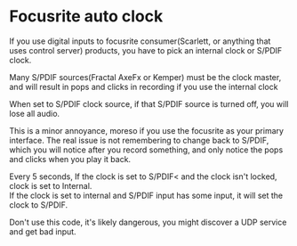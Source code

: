# Focusrite auto clock

If you use digital inputs to focusrite consumer(Scarlett, or anything that uses control server) products, you have to pick an internal clock or S/PDIF clock.  

Many S/PDIF sources(Fractal AxeFx or Kemper) must be the clock master, and will result in pops and clicks in recording if you use the internal clock

When set to S/PDIF clock source, if that S/PDIF source is turned off, you will lose all audio.

This is a minor annoyance, moreso if you use the focusrite as your primary interface.
The real issue is not remembering to change back to S/PDIF, which you will notice after you record something, and only notice the pops and clicks when you play it back.

Every 5 seconds, 
If the clock is set to S/PDIF< and the clock isn't locked, clock is set to Internal.  
If the clock is set to internal and S/PDIF input has some input, it will set the clock to S/PDIF.

    
Don't use this code, it's likely dangerous, you might discover a UDP service and get bad input.
